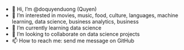 - 👋 Hi, I’m @doquyenduong (Quyen)
- 👀 I’m interested in movies, music, food, culture, languages, machine learning, data science, business analytics, business 
- 🌱 I’m currently learning data science
- 💞️ I’m looking to collaborate on data science projects 
- 📫 How to reach me: send me message on GitHub

<!---
doquyenduong/doquyenduong is a ✨ special ✨ repository because its `README.md` (this file) appears on your GitHub profile.
You can click the Preview link to take a look at your changes.
--->
